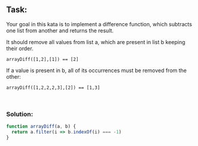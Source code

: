 ## Task:
Your goal in this kata is to implement a difference function, which subtracts one list from another and returns the result.

It should remove all values from list a, which are present in list b keeping their order.
```
arrayDiff([1,2],[1]) == [2]
```

If a value is present in b, all of its occurrences must be removed from the other:
```
arrayDiff([1,2,2,2,3],[2]) == [1,3]
```

<br />

### Solution:
```javascript
function arrayDiff(a, b) {
  return a.filter(i => b.indexOf(i) === -1)
}
```
